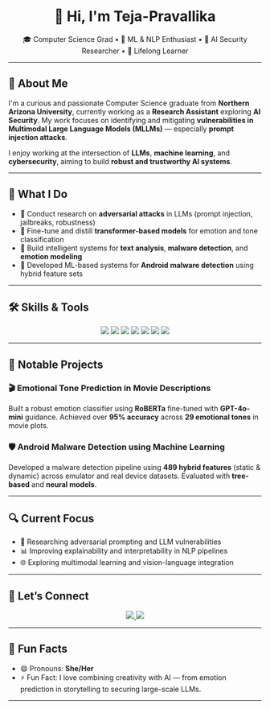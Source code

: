 <h1 align="center">👋 Hi, I'm Teja-Pravallika</h1>

<p align="center">
  🎓 Computer Science Grad • 🤖 ML & NLP Enthusiast • 🔐 AI Security Researcher • 🌱 Lifelong Learner  
</p>

---

## 🌟 About Me

I'm a curious and passionate Computer Science graduate from **Northern Arizona University**, currently working as a **Research Assistant** exploring **AI Security**. My work focuses on identifying and mitigating **vulnerabilities in Multimodal Large Language Models (MLLMs)** — especially **prompt injection attacks**.  

I enjoy working at the intersection of **LLMs**, **machine learning**, and **cybersecurity**, aiming to build **robust and trustworthy AI systems**.

---

## 🚀 What I Do

- 🔬 Conduct research on **adversarial attacks** in LLMs (prompt injection, jailbreaks, robustness)
- 🧠 Fine-tune and distill **transformer-based models** for emotion and tone classification
- 🤖 Build intelligent systems for **text analysis**, **malware detection**, and **emotion modeling**
- 📱 Developed ML-based systems for **Android malware detection** using hybrid feature sets

---

## 🛠️ Skills & Tools

<p align="center">
  <img src="https://img.shields.io/badge/Python-3776AB?style=for-the-badge&logo=python&logoColor=white"/>
  <img src="https://img.shields.io/badge/PyTorch-EE4C2C?style=for-the-badge&logo=pytorch&logoColor=white"/>
  <img src="https://img.shields.io/badge/TensorFlow-FF6F00?style=for-the-badge&logo=tensorflow&logoColor=white"/>
  <img src="https://img.shields.io/badge/LLM%20Fine--Tuning-orange?style=for-the-badge"/>
  <img src="https://img.shields.io/badge/Prompt%20Engineering-lightblue?style=for-the-badge"/>
  <img src="https://img.shields.io/badge/NLP-4B8BBE?style=for-the-badge"/>
  <img src="https://img.shields.io/badge/SQL-4479A1?style=for-the-badge&logo=postgresql&logoColor=white"/>
</p>

---

## 💼 Notable Projects

### 🎬 Emotional Tone Prediction in Movie Descriptions  
Built a robust emotion classifier using **RoBERTa** fine-tuned with **GPT-4o-mini** guidance. Achieved over **95% accuracy** across **29 emotional tones** in movie plots.

### 🛡️ Android Malware Detection using Machine Learning  
Developed a malware detection pipeline using **489 hybrid features** (static & dynamic) across emulator and real device datasets. Evaluated with **tree-based** and **neural models**.

---

## 🔍 Current Focus

- 🧪 Researching adversarial prompting and LLM vulnerabilities
- 📊 Improving explainability and interpretability in NLP pipelines
- 🌐 Exploring multimodal learning and vision-language integration

---

## 🤝 Let’s Connect

<p align="center">
  <a href="https://www.linkedin.com/in/teja-pravallika-nandamuri-81b600262/">
    <img src="https://img.shields.io/badge/LinkedIn-blue?style=for-the-badge&logo=linkedin&logoColor=white" />
  </a>
  <a href="mailto:nandamuritejapravallika@gmail.com">
    <img src="https://img.shields.io/badge/Email-D14836?style=for-the-badge&logo=gmail&logoColor=white" />
  </a>
</p>

---

## 🌈 Fun Facts

- 😄 Pronouns: **She/Her**  
- ⚡ Fun Fact: I love combining creativity with AI — from emotion prediction in storytelling to securing large-scale LLMs.

---

